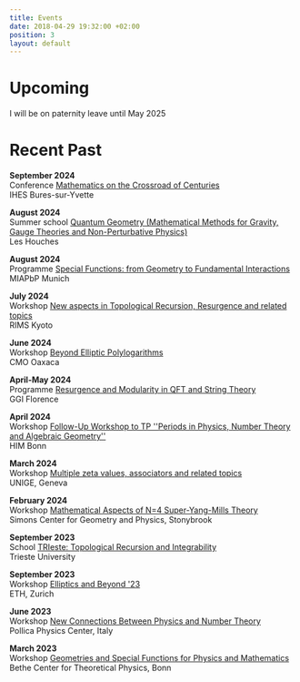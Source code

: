 ```yaml
---
title: Events
date: 2018-04-29 19:32:00 +02:00
position: 3
layout: default
---
```


# Upcoming

I will be on paternity leave until May 2025

# Recent Past

**September 2024**\
Conference [Mathematics on the Crossroad of Centuries](https://indico.math.cnrs.fr/event/11957/)\
IHES Bures-sur-Yvette

**August 2024**\
Summer school [Quantum Geometry (Mathematical Methods for Gravity, Gauge Theories and Non-Perturbative Physics)](https://houches24.github.io/)\
Les Houches

**August 2024**\
Programme [Special Functions: from Geometry to Fundamental Interactions](https://www.munich-iapbp.de/special-functions)\
MIAPbP Munich

**July 2024**\
Workshop [New aspects in Topological Recursion, Resurgence and related topics](https://sites.google.com/view/rims2024/ws1)\
RIMS Kyoto

**June 2024**\
Workshop [Beyond Elliptic Polylogarithms](http://webfiles.birs.ca/events/2024/5-day-workshops/24w5189)\
CMO Oaxaca

**April-May 2024**\
Programme [Resurgence and Modularity in QFT and String Theory](https://www.ggi.infn.it/showevent.pl?id=467)\
GGI Florence

**April 2024**\
Workshop [Follow-Up Workshop to TP ''Periods in Physics, Number Theory and Algebraic Geometry''](https://www.him.uni-bonn.de/events/scientific-events/single-scientific-events/follow-up-tp-number-theory-2024/participants/)\
HIM Bonn

**March 2024**\
Workshop [Multiple zeta values, associators and related topics](https://www.nccr-swissmap.ch/news-and-events/events/multiple-zeta-values-associators-and-related-topics?occurrenceID=1558)\
UNIGE, Geneva

**February 2024**\
Workshop [Mathematical Aspects of N=4 Super-Yang-Mills Theory](https://scgp.stonybrook.edu/archives/39835)\
Simons Center for Geometry and Physics, Stonybrook

**September 2023**\
School [TRIeste: Topological Recursion and Integrability](https://indico.in2p3.fr/event/29404/)\
Trieste University

**September 2023**\
Workshop [Elliptics and Beyond '23](https://indico.phys.ethz.ch/event/50/)\
ETH, Zurich

**June 2023**\
Workshop [New Connections Between Physics and Number Theory](https://agenda.infn.it/event/33896/)\
Pollica Physics Center, Italy

**March 2023**\
Workshop [Geometries and Special Functions for Physics and Mathematics](https://indico.hiskp.uni-bonn.de/event/192/)\
Bethe Center for Theoretical Physics, Bonn